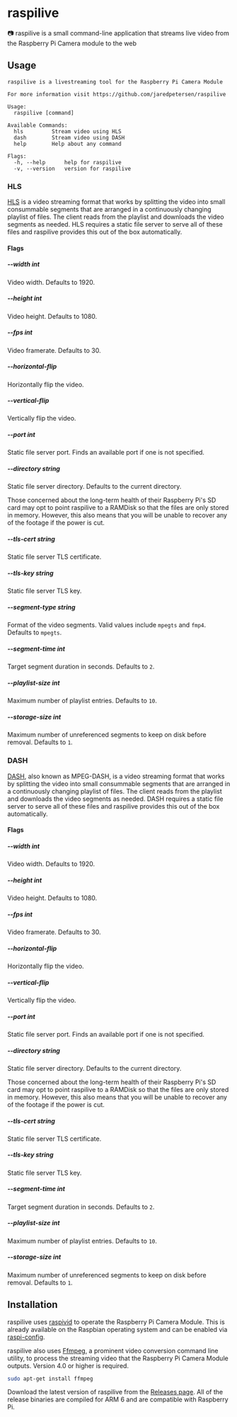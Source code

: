 # raspilive
📷 raspilive is a small command-line application that streams live video from the Raspberry Pi Camera module to the web

## Usage
```
raspilive is a livestreaming tool for the Raspberry Pi Camera Module

For more information visit https://github.com/jaredpetersen/raspilive

Usage:
  raspilive [command]

Available Commands:
  hls         Stream video using HLS
  dash        Stream video using DASH
  help        Help about any command

Flags:
  -h, --help      help for raspilive
  -v, --version   version for raspilive
```

### HLS
[HLS](https://en.wikipedia.org/wiki/HTTP_Live_Streaming) is a video streaming format that works by splitting the video
into small consummable segments that are arranged in a continuously changing playlist of files. The client reads from
the playlist and downloads the video segments as needed. HLS requires a static file server to serve all of these files
and raspilive provides this out of the box automatically.

#### Flags
##### --width int
Video width. Defaults to 1920.

##### --height int
Video height. Defaults to 1080.

##### --fps int
Video framerate. Defaults to 30.

##### --horizontal-flip
Horizontally flip the video.

##### --vertical-flip
Vertically flip the video.

##### --port int
Static file server port. Finds an available port if one is not specified.

##### --directory string
Static file server directory. Defaults to the current directory.

Those concerned about the long-term health of their Raspberry Pi's SD card may opt to point raspilive to a RAMDisk so
that the files are only stored in memory. However, this also means that you will be unable to recover any of the 
footage if the power is cut.

##### --tls-cert string
Static file server TLS certificate.

##### --tls-key string
Static file server TLS key.

##### --segment-type string
Format of the video segments. Valid values include `mpegts` and `fmp4`. Defaults to `mpegts`.

##### --segment-time int
Target segment duration in seconds. Defaults to `2`.

##### --playlist-size int
Maximum number of playlist entries. Defaults to `10`.

##### --storage-size int
Maximum number of unreferenced segments to keep on disk before removal. Defaults to `1`.

### DASH
[DASH](https://en.wikipedia.org/wiki/Dynamic_Adaptive_Streaming_over_HTTP), also known as MPEG-DASH, is a video
streaming format that works by splitting the video into small consummable segments that are arranged in a continuously
changing playlist of files. The client reads from the playlist and downloads the video segments as needed. DASH
requires a static file server to serve all of these files and raspilive provides this out of the box automatically.

#### Flags
##### --width int
Video width. Defaults to 1920.

##### --height int
Video height. Defaults to 1080.

##### --fps int
Video framerate. Defaults to 30.

##### --horizontal-flip
Horizontally flip the video.

##### --vertical-flip
Vertically flip the video.

##### --port int
Static file server port. Finds an available port if one is not specified.

##### --directory string
Static file server directory. Defaults to the current directory.

Those concerned about the long-term health of their Raspberry Pi's SD card may opt to point raspilive to a RAMDisk so
that the files are only stored in memory. However, this also means that you will be unable to recover any of the 
footage if the power is cut.

##### --tls-cert string
Static file server TLS certificate.

##### --tls-key string
Static file server TLS key.

##### --segment-time int
Target segment duration in seconds. Defaults to `2`.

##### --playlist-size int
Maximum number of playlist entries. Defaults to `10`.

##### --storage-size int
Maximum number of unreferenced segments to keep on disk before removal. Defaults to `1`.

## Installation
raspilive uses [raspivid](https://www.raspberrypi.org/documentation/usage/camera/raspicam/raspivid.md) to operate the
Raspberry Pi Camera Module. This is already available on the Raspbian operating system and can be enabled via 
[raspi-config](https://www.raspberrypi.org/documentation/configuration/raspi-config.md).

raspilive also uses [Ffmpeg](https://ffmpeg.org/), a prominent video conversion command line utility, to process the
streaming video that the Raspberry Pi Camera Module outputs. Version 4.0 or higher is required.
```zsh
sudo apt-get install ffmpeg
```

Download the latest version of raspilive from the [Releases page](https://github.com/jaredpetersen/raspi-live/releases).
All of the release binaries are compiled for ARM 6 and are compatible with Raspberry Pi.
